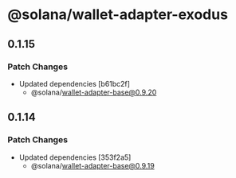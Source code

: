 # @solana/wallet-adapter-exodus

## 0.1.15

### Patch Changes

-   Updated dependencies [b61bc2f]
    -   @solana/wallet-adapter-base@0.9.20

## 0.1.14

### Patch Changes

-   Updated dependencies [353f2a5]
    -   @solana/wallet-adapter-base@0.9.19

